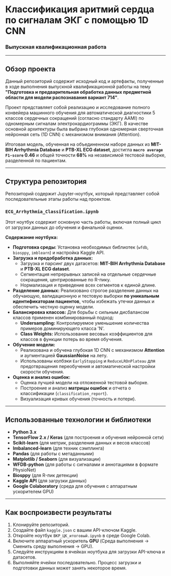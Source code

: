 # Классификация аритмий сердца по сигналам ЭКГ с помощью 1D CNN

### Выпускная квалификационная работа

---

## Обзор проекта

Данный репозиторий содержит исходный код и артефакты, полученные в ходе выполнения выпускной квалификационной работы на тему **"Подготовка и предварительная обработка данных предметной области для модели распознавания вариант 714"**.

Проект представляет собой реализацию и исследование полного конвейера машинного обучения для автоматической диагностики 5 классов сердечных сокращений (согласно стандарту AAMI) по одномерным сигналам электрокардиограммы (ЭКГ). В качестве основной архитектуры была выбрана глубокая одномерная сверточная нейронная сеть (1D CNN) с механизмом внимания (Attention).

Итоговая модель, обученная на объединенном наборе данных из **MIT-BIH Arrhythmia Database** и **PTB-XL ECG dataset**, достигла **`macro average F1-score` 0.46** и общей точности **68%** на независимой тестовой выборке, разделенной по пациентам.

---

## Структура репозитория

Репозиторий содержит Jupyter-ноутбук, который представляет собой последовательные этапы работы над проектом.

### `ECG_Arrhythmia_Classification.ipynb`

Этот ноутбук содержит основную часть работы, включая полный цикл от загрузки данных до обучения и финальной оценки.

**Содержание ноутбука:**

*   **Подготовка среды:** Установка необходимых библиотек (`wfdb`, `biosppy`, `imblearn`) и настройка Kaggle API.
*   **Загрузка и предобработка данных:**
    *   Загрузка и парсинг двух датасетов: **MIT-BIH Arrhythmia Database** и **PTB-XL ECG dataset**.
    *   Сегментация непрерывных записей на отдельные сердечные сокращения, центрированные по R-пику.
    *   Нормализация и приведение всех сегментов к единой длине.
*   **Разделение данных:** Реализовано строгое разделение данных на обучающую, валидационную и тестовую выборки **по уникальным идентификаторам пациентов**, чтобы избежать утечки данных и обеспечить честную оценку модели.
*   **Балансировка классов:** Для борьбы с сильным дисбалансом классов применен комбинированный подход:
    *   **Undersampling:** Контролируемое уменьшение количества примеров доминирующего класса 'N'.
    *   **Class Weights:** Использование весовых коэффициентов для классов в функции потерь во время обучения.
*   **Обучение модели:**
    *   Реализована и обучена глубокая 1D CNN с механизмом **Attention** и аугментацией **GaussianNoise** на лету.
    *   Использованы колбэки `EarlyStopping` и `ReduceLROnPlateau` для предотвращения переобучения и автоматической настройки скорости обучения.
*   **Оценка и анализ ошибок:**
    *   Оценка лучшей модели на отложенной тестовой выборке.
    *   Построение и анализ **матрицы ошибок** и отчета о классификации (`classification_report`).
    *   Визуализация кривых обучения (точность и потери).

---

## Использованные технологии и библиотеки

*   **Python 3.x**
*   **TensorFlow 2.x / Keras** (для построения и обучения нейронной сети)
*   **Scikit-learn** (для метрик, разделения данных и весов классов)
*   **Imbalanced-learn** (для техник сэмплинга)
*   **Pandas** (для работы с метаданными)
*   **Matplotlib / Seaborn** (для визуализации)
*   **WFDB-python** (для работы с сигналами и аннотациями в формате PhysioNet)
*   **Biosppy** (для R-пик детекции)
*   **Kaggle API** (для загрузки данных)
*   **Google Colaboratory** (среда для обучения с аппаратным ускорителем GPU)

---

## Как воспроизвести результаты

1.  Клонируйте репозиторий.
2.  Создайте файл `kaggle.json` с вашим API-ключом Kaggle.
3.  Откройте ноутбук `ВКР_ЦК_итоговый.ipynb` в среде Google Colab.
4.  Включите аппаратный ускоритель **GPU** (Среда выполнения -> Сменить среду выполнения -> GPU).
5.  Следуйте инструкциям в ячейках ноутбука для загрузки API-ключа и датасетов.
6.  Выполняйте ячейки последовательно. Процесс загрузки и подготовки данных может занять некоторое время.
